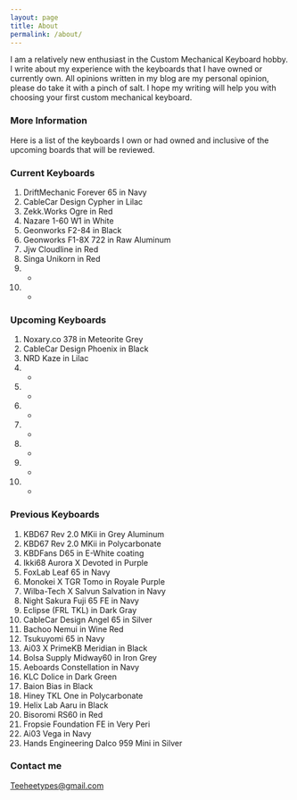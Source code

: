 ```yaml
---
layout: page
title: About
permalink: /about/
---
```


I am a relatively new enthusiast in the Custom Mechanical Keyboard hobby.
I write about my experience with the keyboards that I have owned or currently own.
All opinions written in my blog are my personal opinion, please do take it with a pinch of salt.
I hope my writing will help you with choosing your first custom mechanical keyboard.

### More Information

Here is a list of the keyboards I own or had owned and inclusive of the upcoming boards that will be reviewed.

### Current Keyboards
 
01. DriftMechanic Forever 65 in Navy  
02. CableCar Design Cypher in Lilac 
03. Zekk.Works Ogre in Red
04. Nazare 1-60 W1 in White
05. Geonworks F2-84 in Black
06. Geonworks F1-8X 722 in Raw Aluminum 
07. Jjw Cloudline in Red
08. Singa Unikorn in Red
09. -
10. -

### Upcoming Keyboards

01. Noxary.co 378 in Meteorite Grey
02. CableCar Design Phoenix in Black
03. NRD Kaze in Lilac
04. -
05. -
06. -
07. -
08. -
09. -
10. -

### Previous Keyboards

01. KBD67 Rev 2.0 MKii in Grey Aluminum 
02. KBD67 Rev 2.0 MKii in Polycarbonate 
03. KBDFans D65 in E-White coating 
04. Ikki68 Aurora X Devoted in Purple 
05. FoxLab Leaf 65 in Navy 
06. Monokei X TGR Tomo in Royale Purple 
07. Wilba-Tech X Salvun Salvation in Navy
08. Night Sakura Fuji 65 FE in Navy
09. Eclipse (FRL TKL) in Dark Gray
10. CableCar Design Angel 65 in Silver
11. Bachoo Nemui in Wine Red
12. Tsukuyomi 65 in Navy
13. Ai03 X PrimeKB Meridian in Black
14. Bolsa Supply Midway60 in Iron Grey
15. Aeboards Constellation in Navy
16. KLC Dolice in Dark Green
17. Baion Bias in Black
18. Hiney TKL One in Polycarbonate 
19. Helix Lab Aaru in Black
20. Bisoromi RS60 in Red
21. Fropsie Foundation FE in Very Peri
22. Ai03 Vega in Navy
23. Hands Engineering Dalco 959 Mini in Silver

### Contact me

[Teeheetypes@gmail.com](mailto:Teeheetypes@gmail.com)
